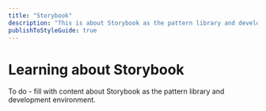 ```yaml
---
title: "Storybook"
description: "This is about Storybook as the pattern library and development environment."
publishToStyleGuide: true
---
```


# Learning about Storybook

To do - fill with content about Storybook as the pattern library and development environment.
